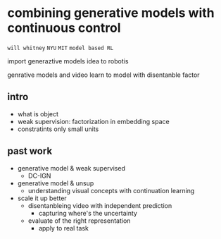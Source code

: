 # combining generative models with continuous control
`will whitney` `NYU` `MIT` `model based RL`

import generaztive models idea to robotis

genrative models and video
learn to model with disentanble factor

## intro
- what is object
- weak supervision: factorization in embedding space
- constratints only small units

## past work
- generative model & weak supervised
    + DC-IGN
- generative model & unsup
    + understanding visual concepts with continuation learning
- scale it up better
    + disentanbleing video with independent prediction
        * capturing where's the uncertainty
    + evaluate of the right representation
        * apply to real task